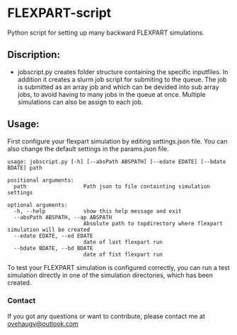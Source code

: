 # FLEXPART-script
Python script for setting up many backward FLEXPART simulations. 

## Discription:
- jobscript.py creates folder structure containing the specific inputfiles. In addition it creates a slurm job script for submiting to the queue. 
The job is submitted as an array job and which can be devided into sub array jobs, to avoid having to many jobs in the queue at once. Multiple simulations
can also be assign to each job.

## Usage:
First configure your flexpart simulation by editing settings.json file. You can also change the default settings in the params.json file. 
```
usage: jobscript.py [-h] [--absPath ABSPATH] [--edate EDATE] [--bdate BDATE] path

positional arguments:
  path                  Path json to file containting simulation settings

optional arguments:
  -h, --help            show this help message and exit
  --absPath ABSPATH, --ap ABSPATH
                        Absolute path to topdirectory where flexpart simulation will be created
  --edate EDATE, --ed EDATE
                        date of last flexpart run
  --bdate BDATE, --bd BDATE
                        date of fist flexpart run
```
To test your FLEXPART simulation is configured correctly, you can run a test simulation directly in one of the simulation directories, which has been created. 

### Contact

If you got any questions or want to contribute, please contact me at ovehaugv@outlook.com

